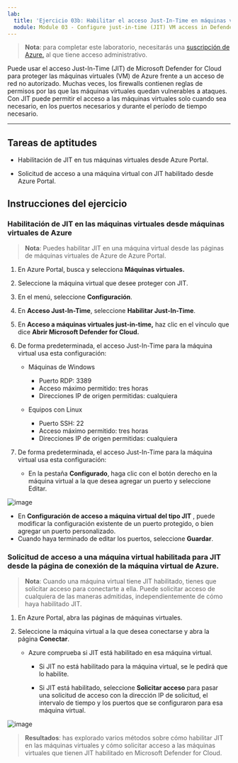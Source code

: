 ```yaml
---
lab:
  title: 'Ejercicio 03b: Habilitar el acceso Just-In-Time en máquinas virtuales'
  module: Module 03 - Configure just-in-time (JIT) VM access in Defender for Cloud
---
```



>**Nota**: para completar este laboratorio, necesitarás una [suscripción de Azure.](https://azure.microsoft.com/en-us/free/?azure-portal=true) al que tiene acceso administrativo. 


Puede usar el acceso Just-In-Time (JIT) de Microsoft Defender for Cloud para proteger las máquinas virtuales (VM) de Azure frente a un acceso de red no autorizado. Muchas veces, los firewalls contienen reglas de permisos por las que las máquinas virtuales quedan vulnerables a ataques. Con JIT puede permitir el acceso a las máquinas virtuales solo cuando sea necesario, en los puertos necesarios y durante el período de tiempo necesario. 

---

## Tareas de aptitudes

- Habilitación de JIT en tus máquinas virtuales desde Azure Portal.

- Solicitud de acceso a una máquina virtual con JIT habilitado desde Azure Portal.

## Instrucciones del ejercicio 

### Habilitación de JIT en las máquinas virtuales desde máquinas virtuales de Azure

>**Nota**: Puedes habilitar JIT en una máquina virtual desde las páginas de máquinas virtuales de Azure de Azure Portal.

1. En Azure Portal, busca y selecciona **Máquinas virtuales.**
   
2. Seleccione la máquina virtual que desee proteger con JIT.

3. En el menú, seleccione **Configuración**.

4. En **Acceso Just-In-Time**, seleccione **Habilitar Just-In-Time**.

5. En **Acceso a máquinas virtuales just-in-time,** haz clic en el vínculo que dice **Abrir Microsoft Defender for Cloud.**

6. De forma predeterminada, el acceso Just-In-Time para la máquina virtual usa esta configuración:

   - Máquinas de Windows
   
     - Puerto RDP: 3389
     - Acceso máximo permitido: tres horas
     - Direcciones IP de origen permitidas: cualquiera

   - Equipos con Linux
     - Puerto SSH: 22
     - Acceso máximo permitido: tres horas
     - Direcciones IP de origen permitidas: cualquiera
   
7. De forma predeterminada, el acceso Just-In-Time para la máquina virtual usa esta configuración:

   - En la pestaña **Configurado**, haga clic con el botón derecho en la máquina virtual a la que desea agregar un puerto y seleccione Editar.
  
 ![image](https://github.com/MicrosoftLearning/Secure-Azure-services-and-workloads-with-Microsoft-Defender-for-Cloud-regulatory-compliance-controls/assets/91347931/66cf98b6-2ce0-43c7-a7be-b5d69bcfac1d)




   - En **Configuración de acceso a máquina virtual del tipo JIT** , puede modificar la configuración existente de un puerto protegido, o bien agregar un puerto personalizado.
   - Cuando haya terminado de editar los puertos, seleccione **Guardar**.   

### Solicitud de acceso a una máquina virtual habilitada para JIT desde la página de conexión de la máquina virtual de Azure.

>**Nota**: Cuando una máquina virtual tiene JIT habilitado, tienes que solicitar acceso para conectarte a ella. Puede solicitar acceso de cualquiera de las maneras admitidas, independientemente de cómo haya habilitado JIT.
   
1. En Azure Portal, abra las páginas de máquinas virtuales.

2. Seleccione la máquina virtual a la que desea conectarse y abra la página **Conectar**.

   - Azure comprueba si JIT está habilitado en esa máquina virtual.

        - Si JIT no está habilitado para la máquina virtual, se le pedirá que lo habilite.
    
        - Si JIT está habilitado, seleccione **Solicitar acceso** para pasar una solicitud de acceso con la dirección IP de solicitud, el intervalo de tiempo y los puertos que se configuraron para esa máquina virtual.

![image](https://github.com/MicrosoftLearning/Secure-Azure-services-and-workloads-with-Microsoft-Defender-for-Cloud-regulatory-compliance-controls/assets/91347931/7e454150-bc04-47bc-afa1-e0a1e8af17f9)






> **Resultados**: has explorado varios métodos sobre cómo habilitar JIT en las máquinas virtuales y cómo solicitar acceso a las máquinas virtuales que tienen JIT habilitado en Microsoft Defender for Cloud.
